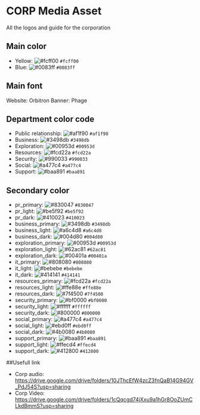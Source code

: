 # CORP Media Asset
All the logos and guide for the corporation

## Main color
* Yellow: ![#fcff00](https://via.placeholder.com/15/fcff00/000000?text=+) `#fcff00`
* Blue: ![#0083ff](https://via.placeholder.com/15/0083ff/000000?text=+) `#0083ff`

## Main font
Website: Orbitron
Banner: Phage

## Department color code
* Public relationship: ![#af1f90](https://via.placeholder.com/15/af1f90/000000?text=+) `#af1f90`
* Business: ![#3498db](https://via.placeholder.com/15/3498db/000000?text=+) `#3498db`
* Exploration: ![#00953d](https://via.placeholder.com/15/00953d/000000?text=+) `#00953d`
* Resources: ![#fcd22a](https://via.placeholder.com/15/fcd22a/000000?text=+) `#fcd22a`
* Security: ![#990033](https://via.placeholder.com/15/990033/000000?text=+) `#990033`
* Social: ![#a477c4](https://via.placeholder.com/15/a477c4/000000?text=+) `#a477c4`
* Support: ![#baa891](https://via.placeholder.com/15/baa891/000000?text=+) `#baa891`

## Secondary color
* pr_primary: ![#830047](https://via.placeholder.com/15/830047/000000?text=+) `#830047`
* pr_light: ![#be5f92](https://via.placeholder.com/15/be5f92/000000?text=+) `#be5f92`
* pr_dark: ![#410023](https://via.placeholder.com/15/410023/000000?text=+) `#410023`
* business_primary: ![#3498db](https://via.placeholder.com/15/3498db/000000?text=+) `#3498db`
* business_light: ![#a6c4d8](https://via.placeholder.com/15/a6c4d8/000000?text=+) `#a6c4d8`
* business_dark: ![#004d80](https://via.placeholder.com/15/004d80/000000?text=+) `#004d80`
* exploration_primary: ![#00953d](https://via.placeholder.com/15/00953d/000000?text=+) `#00953d`
* exploration_light: ![#62ac81](https://via.placeholder.com/15/62ac81/000000?text=+) `#62ac81`
* exploration_dark: ![#00401a](https://via.placeholder.com/15/00401a/000000?text=+) `#00401a`
* it_primary: ![#808080](https://via.placeholder.com/15/808080/000000?text=+) `#808080`
* it_light: ![#bebebe](https://via.placeholder.com/15/bebebe/000000?text=+) `#bebebe`
* it_dark: ![#414141](https://via.placeholder.com/15/414141/000000?text=+) `#414141`
* resources_primary: ![#fcd22a](https://via.placeholder.com/15/fcd22a/000000?text=+) `#fcd22a`
* resources_light: ![#ffe88e](https://via.placeholder.com/15/ffe88e/000000?text=+) `#ffe88e`
* resources_dark: ![#7f4500](https://via.placeholder.com/15/7f4500/000000?text=+) `#7f4500`
* security_primary: ![#bf0000](https://via.placeholder.com/15/bf0000/000000?text=+) `#bf0000`
* security_light: ![#ffffff](https://via.placeholder.com/15/ffffff/000000?text=+) `#ffffff`
* security_dark: ![#800000](https://via.placeholder.com/15/800000/000000?text=+) `#800000`
* social_primary: ![#a477c4](https://via.placeholder.com/15/a477c4/000000?text=+) `#a477c4`
* social_light: ![#ebd0ff](https://via.placeholder.com/15/ebd0ff/000000?text=+) `#ebd0ff`
* social_dark: ![#4b0080](https://via.placeholder.com/15/4b0080/000000?text=+) `#4b0080`
* support_primary: ![#baa891](https://via.placeholder.com/15/baa891/000000?text=+) `#baa891`
* support_light: ![#ffecd4](https://via.placeholder.com/15/ffecd4/000000?text=+) `#ffecd4`
* support_dark: ![#412800](https://via.placeholder.com/15/412800/000000?text=+) `#412800`

##Usefull link
* Corp audio:  https://drive.google.com/drive/folders/10JThcEfW4zcZ3fnQaB14G94GV_PdJ54S?usp=sharing
* Corp Video:  https://drive.google.com/drive/folders/1cQqcgd74jXxu9a1hGr8OoZUmCLkdBmmS?usp=sharing
